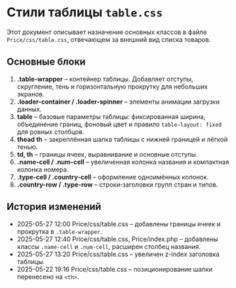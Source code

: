 # Стили таблицы `table.css`

Этот документ описывает назначение основных классов в файле `Price/css/table.css`, отвечающем за внешний вид списка товаров.

## Основные блоки

1. **.table-wrapper** – контейнер таблицы. Добавляет отступы, скругление, тень и горизонтальную прокрутку для небольших экранов.
2. **.loader-container / .loader-spinner** – элементы анимации загрузки данных.
3. **table** – базовые параметры таблицы: фиксированная ширина, объединение границ, фоновый цвет и правило `table-layout: fixed` для ровных столбцов.
4. **thead th** – закреплённая шапка таблицы с нижней границей и лёгкой тенью.
5. **td, th** – границы ячеек, выравнивание и основные отступы.
6. **.name-cell / .num-cell** – увеличенная колонка названия и компактная колонка номера.
7. **.type-cell / .country-cell** – оформление одноимённых колонок.
8. **.country-row / .type-row** – строки‑заголовки групп стран и типов.

## История изменений

- 2025-05-27 12:00 Price/css/table.css – добавлены границы ячеек и прокрутка в `.table-wrapper`.
- 2025-05-27 12:40 Price/css/table.css, Price/index.php – добавлены классы `.name-cell` и `.num-cell`, расширен столбец названия.
- 2025-05-27 13:20 Price/css/table.css – увеличен z-index заголовка таблицы.
- 2025-05-22 19:16 Price/css/table.css – позиционирование шапки перенесено на `<th>`.
